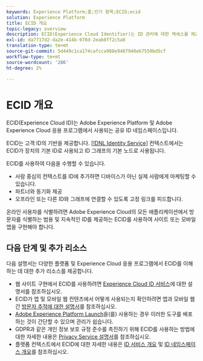 ```yaml
---
keywords: Experience Platform;홈;인기 항목;ECID;ecid
solution: Experience Platform
title: ECID 개요
topic-legacy: overview
description: ECID(Experience Cloud Identifier)는 ID 관리에 대한 액세스를 제공하는 클라이언트측 모듈로, 3개의 기본 기능을 제공합니다.
exl-id: da7717d2-da2e-414b-978d-2eab8ff2c5a0
translation-type: tm+mt
source-git-commit: 5d449c1ca174cafcca988e9487940eb7550bd5cf
workflow-type: tm+mt
source-wordcount: '286'
ht-degree: 2%

---
```


# ECID 개요

ECID(Experience Cloud ID)는 Adobe Experience Platform 및 Adobe Experience Cloud 응용 프로그램에서 사용되는 공유 ID 네임스페이스입니다.

ECID는 고객 ID의 기반을 제공합니다. [[!DNL Identity Service]](./home.md) 컨텍스트에서는 ECID가 장치의 기본 ID로 사용되고 ID 그래프의 기본 노드로 사용됩니다.

ECID를 사용하여 다음을 수행할 수 있습니다.

* 사람 중심의 컨텍스트를 ID에 추가하면 디바이스가 아닌 실제 사람에게 마케팅할 수 있습니다.
* 파트너와 동기화 제공
* 오프라인 또는 다른 ID와 그래프에 연결할 수 있도록 고정 링크를 피드합니다.

온라인 사용자를 식별하려면 Adobe Experience Cloud의 모든 애플리케이션에서 방문자를 식별하는 범용 및 지속적인 ID를 제공하는 ECID를 사용하여 사이트 또는 모바일 앱을 구현해야 합니다.

## 다음 단계 및 추가 리소스

다음 설명서는 다양한 플랫폼 및 Experience Cloud 응용 프로그램에서 ECID를 이해하는 데 대한 추가 리소스를 제공합니다.

* 웹 사이트 구현에서 ECID를 사용하려면 [Experience Cloud ID 서비스](https://experienceleague.adobe.com/docs/id-service/using/home.html?lang=ko-kr)에 대한 설명서를 참조하십시오.
* ECID가 앱 및 모바일 웹 컨텐츠에서 어떻게 사용되는지 확인하려면 앱과 모바일 웹 간 [방문자 추적에 대한 설명서](https://experienceleague.adobe.com/docs/mobile-services/ios/sdk-reference-ios/hybrid-app.html?lang=en#sdk-reference-ios)를 참조하십시오.
* [Adobe Experience Platform Launch](https://experienceleague.adobe.com/docs/launch/using/home.html?lang=en)을(를) 사용하는 경우 이러한 도구를 배포하는 것이 간단할 수 있으며 관리가 쉽습니다.
* GDPR과 같은 개인 정보 보호 규정 준수를 촉진하기 위해 ECID를 사용하는 방법에 대한 자세한 내용은 [Privacy Service 설명서](../privacy-service/identity-data.md)를 참조하십시오.
* 플랫폼 컨텍스트에서 ECID에 대한 자세한 내용은 [ID 서비스 개요](./home.md) 및 [ID 네임스페이스 개요](./namespaces.md)를 참조하십시오.